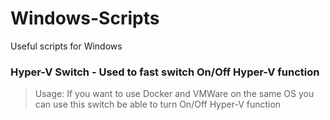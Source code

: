 # Windows-Scripts
Useful scripts for Windows

### Hyper-V Switch - Used to fast switch On/Off Hyper-V function 
 > Usage: If you want to use Docker and VMWare on the same OS you can use this switch be able to turn On/Off Hyper-V function
